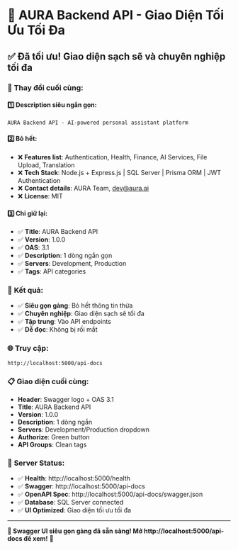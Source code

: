 # 🎨 AURA Backend API - Giao Diện Tối Ưu Tối Đa

## ✅ **Đã tối ưu! Giao diện sạch sẽ và chuyên nghiệp tối đa**

### 🎯 **Thay đổi cuối cùng:**

#### 1️⃣ **Description siêu ngắn gọn:**
```
AURA Backend API - AI-powered personal assistant platform
```

#### 2️⃣ **Bỏ hết:**
- ❌ **Features list**: Authentication, Health, Finance, AI Services, File Upload, Translation
- ❌ **Tech Stack**: Node.js + Express.js | SQL Server | Prisma ORM | JWT Authentication
- ❌ **Contact details**: AURA Team, dev@aura.ai
- ❌ **License**: MIT

#### 3️⃣ **Chỉ giữ lại:**
- ✅ **Title**: AURA Backend API
- ✅ **Version**: 1.0.0
- ✅ **OAS**: 3.1
- ✅ **Description**: 1 dòng ngắn gọn
- ✅ **Servers**: Development, Production
- ✅ **Tags**: API categories

### 🎨 **Kết quả:**
- ✅ **Siêu gọn gàng**: Bỏ hết thông tin thừa
- ✅ **Chuyên nghiệp**: Giao diện sạch sẽ tối đa
- ✅ **Tập trung**: Vào API endpoints
- ✅ **Dễ đọc**: Không bị rối mắt

### 🌐 **Truy cập:**
```
http://localhost:5000/api-docs
```

### 📋 **Giao diện cuối cùng:**
- **Header**: Swagger logo + OAS 3.1
- **Title**: AURA Backend API
- **Version**: 1.0.0
- **Description**: 1 dòng ngắn
- **Servers**: Development/Production dropdown
- **Authorize**: Green button
- **API Groups**: Clean tags

### 🚀 **Server Status:**
- ✅ **Health**: http://localhost:5000/health
- ✅ **Swagger**: http://localhost:5000/api-docs
- ✅ **OpenAPI Spec**: http://localhost:5000/api-docs/swagger.json
- ✅ **Database**: SQL Server connected
- ✅ **UI Optimized**: Giao diện tối ưu tối đa

---

**🎉 Swagger UI siêu gọn gàng đã sẵn sàng! Mở http://localhost:5000/api-docs để xem!** 🎉
